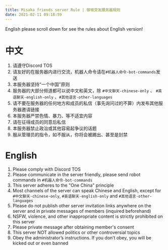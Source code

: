 ```yaml
---
title: Misaka friends server Rule | 御坂交友服务器规则
date: 2021-02-11 09:18:59
---
```


English please scroll down for see the rules about English version!

# 中文
1. 请遵守Discord TOS
2. 请友好的在服务器内进行交流，机器人命令请在`#机器人命令-bot-commands`发送
3. 本服务器坚持“一个中国”原则
4. 服务器的大部分频道都可以说中文和英文，除 `#中文聊天-chinese-only` 、 `#英语聊天-english-only` 、`#其他语言-other-languages`
5. 请不要在服务器的任何地方和成员的私信（事先询问过的不算）内发布其他服务器邀请链接
6. 本服务器严禁色情、暴力、等不适宜内容
7. 请在征得成员的同意后私信
8. 本服务器禁止政治或其他容易起争议的话题
9. 服从管理员的指令，如不服从，你将会被踢出、甚至是封禁

# English

1. Please comply with Discord TOS
2. Please communicate in the server friendly, please send robot commands in `#机器人命令-bot-commands`
3. This server adheres to the "One China" principle
4. Most channels of the server can speak Chinese and English, except for `#中文聊天-chinese-only`, `#英语聊天-english-only` and `#其他语言-other-languages`
5. Please do not publish other server invitation links anywhere on the server and in private messages of members (inquired beforehand)
6. NSFW, violence, and other inappropriate content is strictly prohibited on this server
7. Please private message after obtaining member's consent
8. This server NOT allowed politics or other controversial topics
9. Obey the administrator’s instructions. If you don’t obey, you will be kicked out or even banned